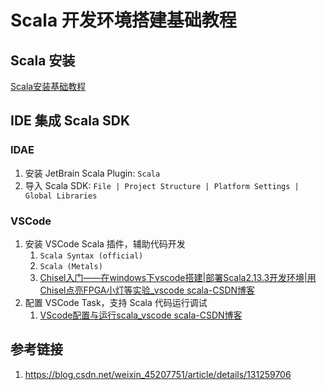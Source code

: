 # Scala 开发环境搭建基础教程

## Scala 安装

[Scala安装基础教程](work/programming/Scala/Scala安装基础教程.md)

## IDE 集成 Scala SDK

### IDAE

1. 安装 JetBrain Scala Plugin: `Scala`
2. 导入 Scala SDK: `File | Project Structure | Platform Settings | Global Libraries`

### VSCode

1. 安装 VSCode Scala 插件，辅助代码开发
	1. `Scala Syntax (official)`
	2. `Scala (Metals)`
	3. [Chisel入门——在windows下vscode搭建|部署Scala2.13.3开发环境|用Chisel点亮FPGA小灯等实验\_vscode scala-CSDN博客](https://blog.csdn.net/weixin_68811361/article/details/139279336)
2. 配置 VSCode Task，支持 Scala 代码运行调试
	1. [VScode配置与运行scala\_vscode scala-CSDN博客](https://blog.csdn.net/zhangfafa_c/article/details/136965254)

## 参考链接
1. https://blog.csdn.net/weixin_45207751/article/details/131259706
